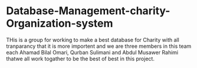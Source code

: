 # Database-Management-charity-Organization-system
THis is  a group for working to make a best database for Charity with all tranparancy that it is more importent  and we are three members in this team each  Ahamad Bilal Omari, Qurban Sulimani and Abdul Musawer Rahimi thatwe all work togather to be the best of best in this project.
